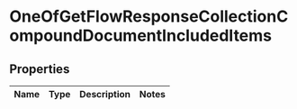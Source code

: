 # OneOfGetFlowResponseCollectionCompoundDocumentIncludedItems

## Properties
Name | Type | Description | Notes
------------ | ------------- | ------------- | -------------
